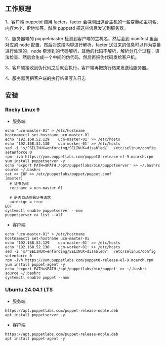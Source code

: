 ## 工作原理
1、客户端 puppetd 调用 facter，facter 会探测出这台主机的一些变量如主机名、内存大小、IP地址等，然后 puppetd 把这些信息发送到服务器。

2、服务器端的 puppetmaster 检测到客户端的主机名，然后会到 manifest 里面对应的 node 配置，然后对这段内容进行解析，facter 送过来的信息可以作为变量进行处理的，node 牵涉到的代码解析，其他的代码不解析，解析分几个过程：语法检查、然后会生成一个中间的伪代码，然后再把伪代码发给客户机。

3、客户端接收到伪代码之后就会执行，客户端再把执行结果发送给服务器。

4、服务器再把客户端的执行结果写入日志

## 安装
### Rocky Linux 9
* 服务端
```
echo "ucn-master-01" > /etc/hostname
hostnamectl set-hostname ucn-master-01
echo '192.168.52.129    ucn-master-01' >> /etc/hosts
echo '192.168.52.130    ucn-worker-01' >> /etc/hosts
sed -i 's/^SELINUX=enforcing/SELINUX=disabled/'  /etc/selinux/config
setenforce 0
rpm -ivh https://yum.puppetlabs.com/puppet8-release-el-9.noarch.rpm
yum install puppetserver -y
echo 'export PATH=$PATH:/opt/puppetlabs/bin/puppetserver' >> ~/.bashrc 
source ~/.bashrc
cat << EOF >> /etc/puppetlabs/puppet/puppet.conf 
[master]
  # 证书名称
  certname = ucn-master-01

  # 是否自动签署证书请求
  autosign = true
EOF
systemctl enable puppetserver --now
puppetserver ca list --all
```
* 客户端
```
echo "ucn-master-01" > /etc/hostname
hostnamectl set-hostname ucn-master-01
echo '192.168.52.129    ucn-master-01' >> /etc/hosts
echo '192.168.52.130    ucn-worker-01' >> /etc/hosts
sed -i 's/^SELINUX=enforcing/SELINUX=disabled/'  /etc/selinux/config
setenforce 0
rpm -ivh https://yum.puppetlabs.com/puppet8-release-el-9.noarch.rpm
yum install puppet-agent -y
echo 'export PATH=$PATH:/opt/puppetlabs/bin/puppet' >> ~/.bashrc 
source ~/.bashrc
systemctl enable puppet --now

```
### Ubuntu 24.04.1 LTS
* 服务端
```
https://apt.puppetlabs.com/puppet-release-noble.deb
apt install puppetserver -y
```
* 客户端
```
https://apt.puppetlabs.com/puppet-release-noble.deb
apt install puppet-agent -y
```
